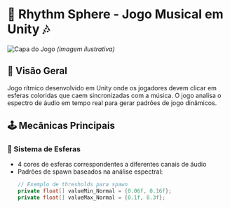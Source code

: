 # 🎵 Rhythm Sphere - Jogo Musical em Unity 🎶

![Capa do Jogo](https://via.placeholder.com/800x400?text=Rhythm+Sphere+Capa) *(imagem ilustrativa)*

## 📌 Visão Geral
Jogo rítmico desenvolvido em Unity onde os jogadores devem clicar em esferas coloridas que caem sincronizadas com a música. O jogo analisa o espectro de áudio em tempo real para gerar padrões de jogo dinâmicos.

## 🕹️ Mecânicas Principais

### 🎯 Sistema de Esferas
- 4 cores de esferas correspondentes a diferentes canais de áudio
- Padrões de spawn baseados na análise espectral:
  ```csharp
  // Exemplo de thresholds para spawn
  private float[] valueMin_Normal = {0.06f, 0.16f};
  private float[] valueMax_Normal = {0.1f, 0.3f};
